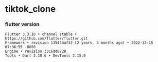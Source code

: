 # tiktok_clone

### flutter version 
```
Flutter 3.3.10 • channel stable • https://github.com/flutter/flutter.git
Framework • revision 135454af32 (2 years, 3 months ago) • 2022-12-15 07:36:55 -0800
Engine • revision 3316dd8728
Tools • Dart 2.18.6 • DevTools 2.15.0
```